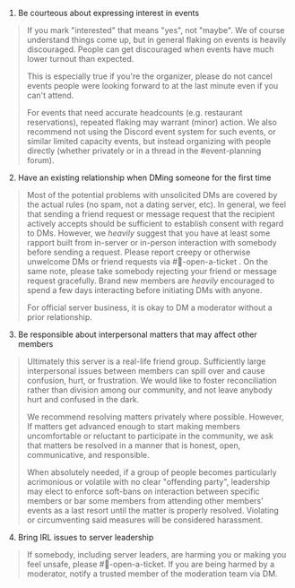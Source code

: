 1. Be courteous about expressing interest in events
> If you mark "interested" that means "yes", not "maybe". We of course understand things come up, but in general flaking on events is heavily discouraged. People can get discouraged when events have much lower turnout than expected. 
> 
> This is especially true if you're the organizer, please do not cancel events people were looking forward to at the last minute even if you can't attend.
> 
> For events that need accurate headcounts (e.g. restaurant reservations), repeated flaking may warrant (minor) action. We also recommend not using the Discord event system for such events, or similar limited capacity events, but instead organizing with people directly (whether privately or in a thread in the #event-planning forum).

2. Have an existing relationship when DMing someone for the first time
> Most of the potential problems with unsolicited DMs are covered by the actual rules (no spam, not a dating server, etc). In general, we feel that sending a friend request or message request that the recipient actively accepts should be sufficient to establish consent with regard to DMs. However, we *heavily* suggest that you have at least some rapport built from in-server or in-person interaction with somebody before sending a request. Please report creepy or otherwise unwelcome DMs or friend requests via #🎫-open-a-ticket . On the same note, please take somebody rejecting your friend or message request gracefully. Brand new members are *heavily* encouraged to spend a few days interacting before initiating DMs with anyone.
> 
> For official server business, it is okay to DM a moderator without a prior relationship.

3. Be responsible about interpersonal matters that may affect other members
> Ultimately this server is a real-life friend group. Sufficiently large interpersonal issues between members can spill over and cause confusion, hurt, or frustration. We would like to foster reconciliation rather than division among our community, and not leave anybody hurt and confused in the dark.
> 
> We recommend resolving matters privately where possible. However, If matters get advanced enough to start making members uncomfortable or reluctant to participate in the community, we ask that matters be resolved in a manner that is honest, open, communicative, and responsible. 
> 
> When absolutely needed, if a group of people becomes particularly acrimonious or volatile with no clear "offending party", leadership may elect to enforce soft-bans on interaction between specific members or bar some members from attending other members' events as a last resort until the matter is properly resolved. Violating or circumventing said measures will be considered harassment.

4.  Bring IRL issues to server leadership 
> If somebody, including server leaders, are harming you or making you feel unsafe, please #🎫-open-a-ticket. If you are being harmed by a moderator, notify a trusted member of the moderation team via DM.